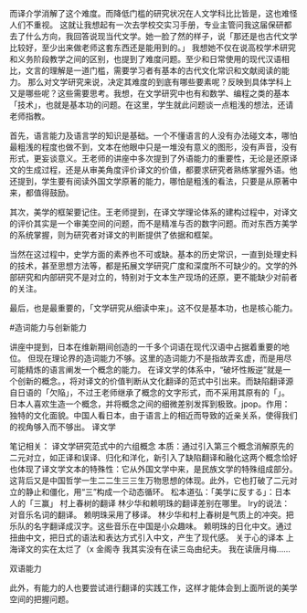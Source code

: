 而译介学消解了这个难度。而降低门槛的研究状况在人文学科比比皆是，这也难怪人们不重视。
这就让我想起有一次去学校交实习手册，专业主管问我这届保研都去了什么方向，我回答说现当代文学。她一脸了然的样子，说「那还是也古代文学比较好，至少出来做老师这套东西还是能用到的。」
我想她不仅在说高校学术研究和义务阶段教学之间的区别，也提到了难度问题。至少和日常使用的现代汉语相比，文言的理解是一道门槛，需要学习者有基本的古代文化常识和文献阅读的能力。
那么对文学研究来说，决定其难度的到底有哪些要素呢？反映到具体学科上又是哪些呢？这些需要思考。我想，在文学研究中也有和数学、编程之类的基本「技术」，也就是基本功的问题。在这里，学生就此问题谈一点粗浅的想法，还请老师指教。

首先，语言能力及语言学的知识是基础。一个不懂语言的人没有办法碰文本，哪怕最粗浅的程度也做不到，文本在他眼中只是一堆没有意义的图形，没有声音，没有形式，更妄谈意义。王老师的讲座中多次提到了外语能力的重要性，无论是还原译文的生成过程，还是从审美角度评价译文的价值，都要求研究者熟练掌握外语。他还提到，学生要有阅读外国文学原著的能力，哪怕是粗浅的看法，只要是从原著中来，都值得鼓励。

其次，美学的框架要记住。王老师提到，在译文学理论体系的建构过程中，对译文的评价其实是一个审美空间的问题，而不是精准与否的数字问题。而对东西方美学的系统掌握，则为研究者对译文的判断提供了依据和框架。

当然在这过程中，史学方面的素养也不可或缺。基本的历史常识，一直到处理史料的技术，甚至思想方法等，都是拓展文学研究广度和深度所不可缺少的。文学的外部研究和内部研究不是对立的，特别对于文本生产现场的还原，更不能缺少对前者的关注。

最后，也是最重要的，「文学研究从细读中来」。这不仅是基本功，也是核心能力。


#造词能力与创新能力

讲座中提到，日本在维新期间创造的一千多个词语在现代汉语中占据着重要的地位。 但现在理论界的造词能力不够。这里的造词能力不是指故弄玄虚，而是用尽可能精炼的语言阐发一个概念的能力。
在译文学的体系中，“破坏性叛逆”就是一个创新的概念。，将对译文的价值判断从文化翻译的范式中引出来。而缺陷翻译源自日语的「欠陥」，不过王老师继承了概念的文字形式，而不采用其原有的「」。
日本人喜欢生造一个概念，并将概念之间的细微差别发挥到极致。jpop。作用：独特的文化面貌。中国人看日本，由于语言上的相近而导致的近亲关系，使得我们的视角够入而不够出。
译文学

笔记相关：
译文学研究范式中的六组概念
本质：通过引入第三个概念消解原先的二元对立，如正译和误译、归化和洋化，新引入了缺陷翻译和融化这两个概念恰好也体现了译文学文本的特殊性：它从外国文学中来，是民族文学的特殊组成部分。
这背后又是中国哲学一生二二生三三生万物思想的体现。此外，它也打破了二元对立的静止和僵化，用“三”构成一个动态循环。
松本道弘：「美学に反する」：日本人的「三赢」
村上春树的翻译
林少华和赖明珠的翻译差别在哪里。 lry的说法：对音乐名词的翻译。 赖明珠采用了移译。
林少华和村上春树是气质上的冲突。把乐队的名字翻译成汉字。这些音乐在中国是小众趣味。
赖明珠的日化中文。通过扭曲中文，把日式的语法和表达方式引入中文，产生了现代感。
关于心的译本 上海译文的实在太烂了（x
金阁寺 我其实没有在读三岛由纪夫。 我在读唐月梅……

双语能力

此外，有能力的人也要尝试进行翻译的实践工作，这样才能体会到上面所说的美学空间的把握问题。